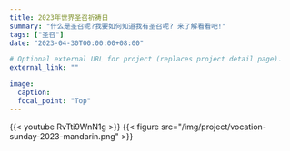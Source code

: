 ```yaml
---
title: 2023年世界圣召祈祷日
summary: "什么是圣召呢?我要如何知道我有圣召呢? 来了解看看吧!"
tags: ["圣召"]
date: "2023-04-30T00:00:00+08:00"

# Optional external URL for project (replaces project detail page).
external_link: ""

image:
  caption:
  focal_point: "Top"
---
```

{{< youtube RvTti9WnN1g >}}
{{< figure src="/img/project/vocation-sunday-2023-mandarin.png" >}}